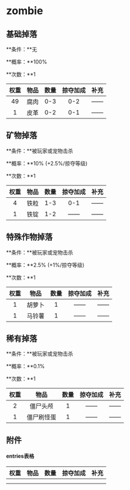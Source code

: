 # zombie

## 基础掉落

**条件：**无

**概率：**100%

**次数：**1

| 权重 | 物品 | 数量 | 掠夺加成 | 补充 |
| :--: | :--: | :--: | :------: | ---- |
|  49  | 腐肉 | 0-3  |   0-2    | ——   |
|  1   | 皮革 | 0-2  |   0-1    | ——   |



## 矿物掉落

**条件：**被玩家或宠物击杀

**概率：**10% (+2.5%/掠夺等级)

**次数：**1

| 权重 | 物品 | 数量 | 掠夺加成 | 补充 |
| :--: | :--: | :--: | :------: | ---- |
|  4   | 铁粒 | 1-3  |   0-1    | ——   |
|  1   | 铁锭 | 1-2  |    ——    | ——   |



## 特殊作物掉落

**条件：**被玩家或宠物击杀

**概率：**2.5% (+1%/掠夺等级)

**次数：**1

| 权重 |  物品  | 数量 | 掠夺加成 | 补充 |
| :--: | :----: | :--: | :------: | ---- |
|  1   | 胡萝卜 |  1   |    ——    | ——   |
|  1   | 马铃薯 |  1   |    ——    | ——   |



## 稀有掉落

**条件：**被玩家或宠物击杀

**概率：**0.1%

**次数：**1

| 权重 |    物品    | 数量 | 掠夺加成 | 补充 |
| :--: | :--------: | :--: | :------: | ---- |
|  2   |  僵尸头颅  |  1   |    ——    | ——   |
|  1   | 僵尸刷怪蛋 |  1   |    ——    | ——   |



## 附件

#### entries表格

| 权重 | 物品 | 数量 | 掠夺加成 | 补充 |
| :--: | :--: | :--: | :------: | ---- |
|      |      |      |          |      |
|      |      |      |          |      |

